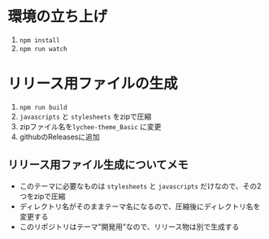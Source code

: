 # 環境の立ち上げ
1. `npm install`
2. `npm run watch`

# リリース用ファイルの生成
1. `npm run build`
2. `javascripts` と `stylesheets` をzipで圧縮
3. zipファイル名を`lychee-theme_Basic` に変更
4. githubのReleasesに追加

## リリース用ファイル生成についてメモ
- このテーマに必要なものは `stylesheets` と `javascripts` だけなので、その2つをzipで圧縮
- ディレクトリ名がそのままテーマ名になるので、圧縮後にディレクトリ名を変更する
- このリポジトリはテーマ"開発用"なので、リリース物は別で生成する